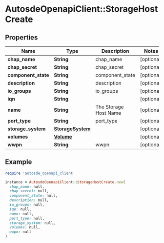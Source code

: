 # AutosdeOpenapiClient::StorageHostCreate

## Properties

| Name | Type | Description | Notes |
| ---- | ---- | ----------- | ----- |
| **chap_name** | **String** | chap_name | [optional] |
| **chap_secret** | **String** | chap_secret | [optional] |
| **component_state** | **String** | component_state | [optional] |
| **description** | **String** | description | [optional] |
| **io_groups** | **String** | io_groups | [optional] |
| **iqn** | **String** |  | [optional] |
| **name** | **String** | The Storage Host Name | [optional] |
| **port_type** | **String** | port_type | [optional] |
| **storage_system** | [**StorageSystem**](StorageSystem.md) |  | [optional] |
| **volumes** | [**Volume**](Volume.md) |  | [optional] |
| **wwpn** | **String** | wwpn | [optional] |

## Example

```ruby
require 'autosde_openapi_client'

instance = AutosdeOpenapiClient::StorageHostCreate.new(
  chap_name: null,
  chap_secret: null,
  component_state: null,
  description: null,
  io_groups: null,
  iqn: null,
  name: null,
  port_type: null,
  storage_system: null,
  volumes: null,
  wwpn: null
)
```

